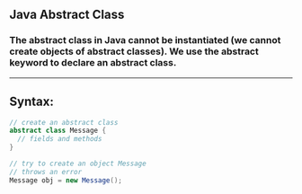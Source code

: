 ## Java Abstract Class

### The abstract class in Java cannot be instantiated (we cannot create objects of abstract classes). We use the abstract keyword to declare an abstract class.

---

## Syntax:

```java
// create an abstract class
abstract class Message {
  // fields and methods
}

// try to create an object Message
// throws an error
Message obj = new Message();
```
